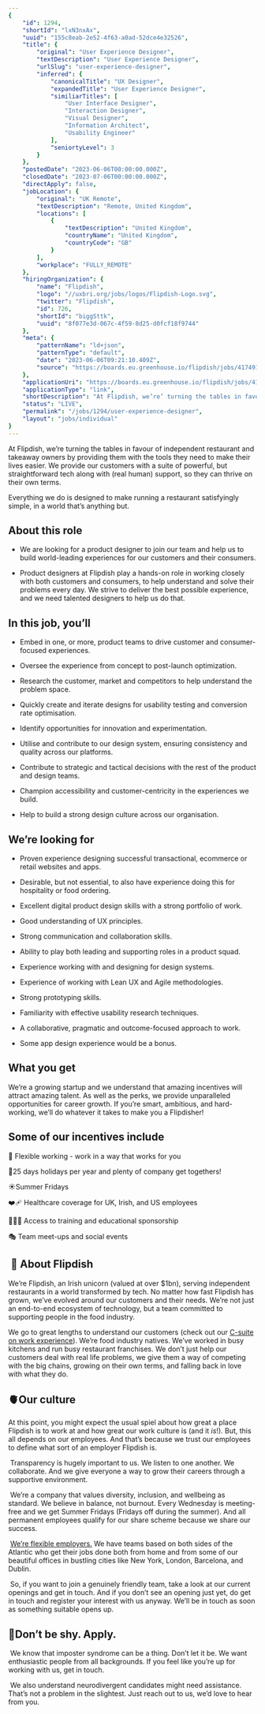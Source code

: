 ```yaml
---
{
	"id": 1294,
	"shortId": "lxN3nxAx",
	"uuid": "155c8eab-2e52-4f63-a0ad-52dce4e32526",
	"title": {
		"original": "User Experience Designer",
		"textDescription": "User Experience Designer",
		"urlSlug": "user-experience-designer",
		"inferred": {
			"canonicalTitle": "UX Designer",
			"expandedTitle": "User Experience Designer",
			"similiarTitles": [
				"User Interface Designer",
				"Interaction Designer",
				"Visual Designer",
				"Information Architect",
				"Usability Engineer"
			],
			"seniortyLevel": 3
		}
	},
	"postedDate": "2023-06-06T00:00:00.000Z",
	"closedDate": "2023-07-06T00:00:00.000Z",
	"directApply": false,
	"jobLocation": {
		"original": "UK Remote",
		"textDescription": "Remote, United Kingdom",
		"locations": [
			{
				"textDescription": "United Kingdom",
				"countryName": "United Kingdom",
				"countryCode": "GB"
			}
		],
		"workplace": "FULLY_REMOTE"
	},
	"hiringOrganization": {
		"name": "Flipdish",
		"logo": "//uxbri.org/jobs/logos/Flipdish-Logo.svg",
		"twitter": "Flipdish",
		"id": 726,
		"shortId": "biggSttk",
		"uuid": "8f077e3d-067c-4f59-8d25-d0fcf18f9744"
	},
	"meta": {
		"patternName": "ld+json",
		"patternType": "default",
		"date": "2023-06-06T09:21:10.409Z",
		"source": "https://boards.eu.greenhouse.io/flipdish/jobs/4174919101?gh_src=6fcedcb2teu#app"
	},
	"applicationUri": "https://boards.eu.greenhouse.io/flipdish/jobs/4174919101#app",
	"applicationType": "link",
	"shortDescription": "At Flipdish, we’re’ turning the tables in favour of independent restaurant and takeaway owners by providing them with the tools they need to make their lives easier. We provide our customers with a",
	"status": "LIVE",
	"permalink": "/jobs/1294/user-experience-designer",
	"layout": "jobs/individual"
}
---
```

<p>At Flipdish, we’re turning the tables in favour of independent restaurant and takeaway owners by providing them with the tools they need to make their lives easier. We provide our customers with a suite of powerful, but straightforward tech along with (real human) support, so they can thrive on their own terms.</p><p>Everything we do is designed to make running a restaurant satisfyingly simple, in a world that’s anything but.</p><h2>About this role</h2><ul><li><p>We are looking for a product designer to join our team and help us to build world-leading experiences for our customers and their consumers.</p></li><li><p>Product designers at Flipdish play a hands-on role in working closely with both customers and consumers, to help understand and solve their problems every day. We strive to deliver the best possible experience, and we need talented designers to help us do that.</p></li></ul><h2>In this job, you’ll</h2><ul><li><p>Embed in one, or more, product teams to drive customer and consumer-focused experiences.</p></li><li><p>Oversee the experience from concept to post-launch optimization.</p></li><li><p>Research the customer, market and competitors to help understand the problem space.</p></li><li><p>Quickly create and iterate designs for usability testing and conversion rate optimisation.</p></li><li><p>Identify opportunities for innovation and experimentation.</p></li><li><p>Utilise and contribute to our design system, ensuring consistency and quality across our platforms.</p></li><li><p>Contribute to strategic and tactical decisions with the rest of the product and design teams.</p></li><li><p>Champion accessibility and customer-centricity in the experiences we build.</p></li><li><p>Help to build a strong design culture across our organisation.</p></li></ul><h2>We’re looking for</h2><ul><li><p>Proven experience designing successful transactional, ecommerce or retail websites and apps.&nbsp;</p></li><li><p>Desirable, but not essential, to also have experience doing this for hospitality or food ordering.</p></li><li><p>Excellent digital product design skills with a strong portfolio of work.</p></li><li><p>Good understanding of UX principles.</p></li><li><p>Strong communication and collaboration skills.</p></li><li><p>Ability to play both leading and supporting roles in a product squad.</p></li><li><p>Experience working with and designing for design systems.</p></li><li><p>Experience of working with Lean UX and Agile methodologies.</p></li><li><p>Strong prototyping skills.</p></li><li><p>Familiarity with effective usability research techniques.</p></li><li><p>A collaborative, pragmatic and outcome-focused approach to work.</p></li><li><p>Some app design experience would be a bonus.</p></li></ul><h2>What you get</h2><p>We’re a growing startup and we understand that amazing incentives will attract amazing talent. As well as the perks, we provide unparalleled opportunities for career growth. If you’re smart, ambitious, and hard-working, we’ll do whatever it takes to make you a Flipdisher!</p><h2>Some of our incentives include</h2><p>🏡 Flexible working - work in a way that works for you</p><p>🌴25 days holidays per year and plenty of company get togethers!</p><p>☀️Summer Fridays</p><p>❤️‍🩹 Healthcare coverage for UK, Irish, and US employees</p><p>👩🏾‍🎓 Access to training and educational sponsorship</p><p>🎭 Team meet-ups and social events</p><h2>&nbsp;🦄<strong> </strong>About Flipdish</h2><p>We’re Flipdish, an Irish unicorn (valued at over $1bn), serving independent restaurants in a world transformed by tech. No matter how fast Flipdish has grown, we’ve evolved around our customers and their needs. We’re not just an end-to-end ecosystem of technology, but a team committed to supporting people in the food industry.&nbsp;&nbsp;</p><p>We go to great lengths to understand our customers (check out our <a target="_blank" rel="noopener noreferrer nofollow" href="https://www.linkedin.com/posts/flipdish_why-are-our-c-suite-rolling-up-their-sleeves-activity-7064280224821075968-s4xp?utm_source=share&amp;utm_medium=member_desktop">C-suite on work experience</a>). We’re food industry natives. We’ve worked in busy kitchens and run busy restaurant franchises. We don’t just help our customers deal with real life problems, we give them a way of competing with the big chains, growing on their own terms, and falling back in love with what they do.</p><h2><strong>🫀</strong>Our culture</h2><p>At this point, you might expect the usual spiel about how great a place Flipdish is to work at and how great our work culture is (and it <em>is</em>!). But, this all depends on our employees. And that’s because we trust our employees to define what sort of an employer Flipdish is.&nbsp;</p><p>&nbsp;Transparency is hugely important to us. We listen to one another. We collaborate. And we give everyone a way to grow their careers through a supportive environment.&nbsp;</p><p>&nbsp;We’re a company that values diversity, inclusion, and wellbeing as standard. We believe in balance, not burnout. Every Wednesday is meeting-free and we get Summer Fridays (Fridays off during the summer). And all permanent employees qualify for our share scheme because we share our success.&nbsp;</p><p>&nbsp;<a target="_blank" rel="noopener noreferrer nofollow" href="https://flexa.careers/companies/flipdish">We’re flexible employers.</a> We have teams based on both sides of the Atlantic who get their jobs done both from home and from some of our beautiful offices in bustling cities like New York, London, Barcelona, and Dublin.&nbsp;</p><p>&nbsp;So, if you want to join a genuinely friendly team, take a look at our current openings and get in touch. And if you don’t see an opening just yet, do get in touch and register your interest with us anyway. We’ll be in touch as soon as something suitable opens up.</p><h2><strong>🙈</strong>Don’t be shy. Apply.&nbsp;</h2><p>&nbsp;We know that imposter syndrome can be a thing. Don’t let it be. We want enthusiastic people from all backgrounds. If you feel like you’re up for working with us, get in touch.&nbsp;</p><p>&nbsp;We also understand neurodivergent candidates might need assistance. That’s not a problem in the slightest. Just reach out to us, we’d love to hear from you.</p>
